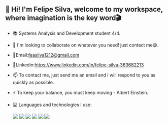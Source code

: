  👋 Hi! I'm Felipe Silva, welcome to my workspace, where imagination is the key word🎬
----------------------------------------------------------------------------------------------
- 📚 Systems Analysis and Development student 4/4.

- 🔎 I'm looking to collaborate on whatever you need! just contact me😅.

- 📩Email:feasilva1212@gmail.com
 
- 📌Linkedin:https://www.linkedin.com/in/felipe-silva-363682213

- 📫 To contact me, just send me an email and I will respond to you as quickly as possible.

- ⚡ To keep your balance, you must keep moving - Albert Einstein.

- 💻 Languages and technologies I use:

     ![](https://img.shields.io/badge/-Python-006400) ![](https://img.shields.io/badge/-HTML-FF0000)  ![](https://img.shields.io/badge/-CSS-ADD8E6) ![](https://img.shields.io/badge/-Javascript-FFFF00) ![](https://img.shields.io/badge/-C-ffb6c1) ![](https://img.shields.io/badge/-Mysql-9ACD32)

